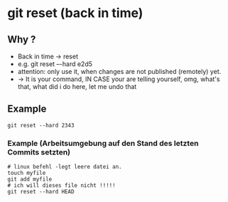 # git reset (back in time) 


## Why ? 

  * Back in time -> reset
  * e.g. git reset –-hard e2d5  
  * attention: only use it, when changes are not published (remotely) yet.
  * → It is your command, IN CASE your are telling yourself, omg, what's that, what did i do here, let me undo that

## Example 

```
git reset --hard 2343 
```

### Example (Arbeitsumgebung auf den Stand des letzten Commits setzten)

```
# linux befehl -legt leere datei an. 
touch myfile
git add myfile 
# ich will dieses file nicht !!!!! 
git reset --hard HEAD 
```
